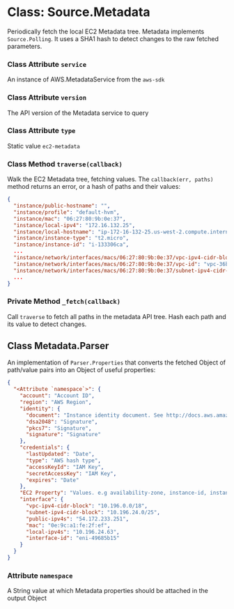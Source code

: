 Class: Source.Metadata
======================

Periodically fetch the local EC2 Metadata tree. Metadata implements `Source.Polling`. It uses a SHA1 hash to detect changes to the raw fetched parameters.

### Class Attribute `service`

An instance of AWS.MetadataService from the `aws-sdk`

### Class Attribute `version`

The API version of the Metadata service to query

### Class Attribute `type`

Static value `ec2-metadata`

### Class Method `traverse(callback)`

Walk the EC2 Metadata tree, fetching values. The `callback(err, paths)` method returns an error, or a hash of paths and their values:

```json
{
  "instance/public-hostname": "",
  "instance/profile": "default-hvm",
  "instance/mac": "06:27:80:9b:0e:37",
  "instance/local-ipv4": "172.16.132.25",
  "instance/local-hostname": "ip-172-16-132-25.us-west-2.compute.internal",
  "instance/instance-type": "t2.micro",
  "instance/instance-id": "i-133306ca",
  ...
  "instance/network/interfaces/macs/06:27:80:9b:0e:37/vpc-ipv4-cidr-block": "172.16.132.0/24",
  "instance/network/interfaces/macs/06:27:80:9b:0e:37/vpc-id": "vpc-36b1b053",
  "instance/network/interfaces/macs/06:27:80:9b:0e:37/subnet-ipv4-cidr-block": "172.16.132.16/28",
  ...
}
```

### Private Method `_fetch(callback)`

Call `traverse` to fetch all paths in the metadata API tree. Hash each path and its value to detect changes.

## Class Metadata.Parser

An implementation of `Parser.Properties` that converts the fetched Object of path/value pairs into an Object of useful properties:

```json
{
  "<Attribute `namespace`>": {
    "account": "Account ID",
    "region": "AWS Region",
    "identity": {
      "document": "Instance identity document. See http://docs.aws.amazon.com/AWSEC2/latest/UserGuide/instance-identity-documents.html",
      "dsa2048": "Signature",
      "pkcs7": "Signature",
      "signature": "Signature"
    },
    "credentials": {
      "lastUpdated": "Date",
      "type": "AWS hash type",
      "accessKeyId": "IAM Key",
      "secretAccessKey": "IAM Key",
      "expires": "Date"
    },
    "EC2 Property": "Values. e.g availability-zone, instance-id, instance-type, etc,",
    "interface": {
      "vpc-ipv4-cidr-block": "10.196.0.0/18",
      "subnet-ipv4-cidr-block": "10.196.24.0/25",
      "public-ipv4s": "54.172.233.251",
      "mac": "0e:9c:a1:fe:2f:ef",
      "local-ipv4s": "10.196.24.63",
      "interface-id": "eni-49685b15"
    }
  }
}
```

### Attribute `namespace`

A String value at which Metadata properties should be attached in the output Object
